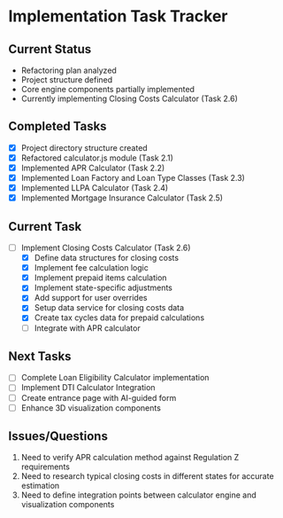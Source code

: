 # Implementation Task Tracker

## Current Status
- Refactoring plan analyzed
- Project structure defined
- Core engine components partially implemented
- Currently implementing Closing Costs Calculator (Task 2.6)

## Completed Tasks
- [x] Project directory structure created
- [x] Refactored calculator.js module (Task 2.1)
- [x] Implemented APR Calculator (Task 2.2)
- [x] Implemented Loan Factory and Loan Type Classes (Task 2.3)
- [x] Implemented LLPA Calculator (Task 2.4)
- [x] Implemented Mortgage Insurance Calculator (Task 2.5)

## Current Task
- [ ] Implement Closing Costs Calculator (Task 2.6)
  - [x] Define data structures for closing costs
  - [x] Implement fee calculation logic
  - [x] Implement prepaid items calculation
  - [x] Implement state-specific adjustments
  - [x] Add support for user overrides
  - [x] Setup data service for closing costs data
  - [x] Create tax cycles data for prepaid calculations
  - [ ] Integrate with APR calculator

## Next Tasks
- [ ] Complete Loan Eligibility Calculator implementation
- [ ] Implement DTI Calculator Integration
- [ ] Create entrance page with AI-guided form
- [ ] Enhance 3D visualization components

## Issues/Questions
1. Need to verify APR calculation method against Regulation Z requirements
2. Need to research typical closing costs in different states for accurate estimation
3. Need to define integration points between calculator engine and visualization components
